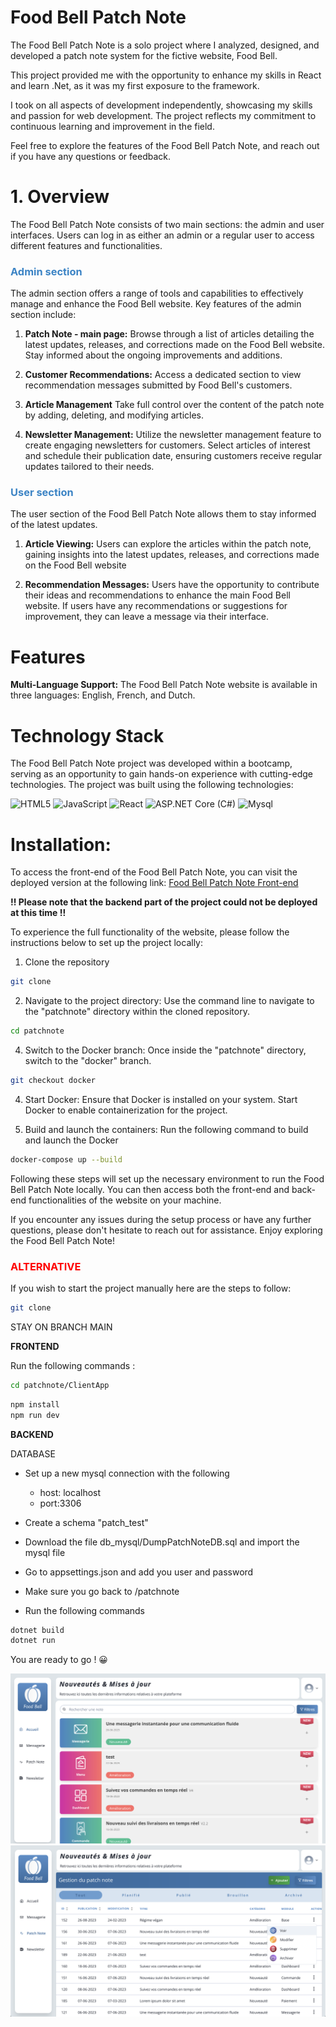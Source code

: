 # Food Bell Patch Note

The Food Bell Patch Note is a solo project where I analyzed, designed, and developed a patch note system for the fictive website, Food Bell.

This project provided me with the opportunity to enhance my skills in React and learn .Net, as it was my first exposure to the framework.

I took on all aspects of development independently, showcasing my skills and passion for web development. The project reflects my commitment to continuous learning and improvement in the field.

Feel free to explore the features of the Food Bell Patch Note, and reach out if you have any questions or feedback.

# 1. Overview

The Food Bell Patch Note consists of two main sections: the admin and user interfaces. Users can log in as either an admin or a regular user to access different features and functionalities.

### **<span style="color:#3c84c5">Admin section</span>**

The admin section offers a range of tools and capabilities to effectively manage and enhance the Food Bell website. Key features of the admin section include:

1. **Patch Note - main page:** Browse through a list of articles detailing the latest updates, releases, and corrections made on the Food Bell website. Stay informed about the ongoing improvements and additions.

2. **Customer Recommendations:** Access a dedicated section to view recommendation messages submitted by Food Bell's customers.

3. **Article Management** Take full control over the content of the patch note by adding, deleting, and modifying articles.

4. **Newsletter Management:** Utilize the newsletter management feature to create engaging newsletters for customers. Select articles of interest and schedule their publication date, ensuring customers receive regular updates tailored to their needs.

### **<span style="color:#3c84c5">User section</span>**

The user section of the Food Bell Patch Note allows them to stay informed of the latest updates.

1. **Article Viewing:** Users can explore the articles within the patch note, gaining insights into the latest updates, releases, and corrections made on the Food Bell website

2. **Recommendation Messages:** Users have the opportunity to contribute their ideas and recommendations to enhance the main Food Bell website. If users have any recommendations or suggestions for improvement, they can leave a message via their interface.

# Features

**Multi-Language Support:** The Food Bell Patch Note website is available in three languages: English, French, and Dutch.

# Technology Stack

The Food Bell Patch Note project was developed within a bootcamp, serving as an opportunity to gain hands-on experience with cutting-edge technologies. The project was built using the following technologies:

![HTML5](https://img.shields.io/badge/HTML5-red)
![JavaScript](https://img.shields.io/badge/JavaScript-green)
![React](https://img.shields.io/badge/-React-blue)
![ASP.NET Core (C#)](<https://img.shields.io/badge/-ASP.NET-Core(C#)-purple>)
![Mysql](https://img.shields.io/badge/-MySql-brown)

# Installation:

To access the front-end of the Food Bell Patch Note, you can visit the deployed version at the following link:
<a href="https://main--patch-note-foodbell.netlify.app/" target="_blank">Food Bell Patch Note Front-end</a>

**!! Please note that the backend part of the project could not be deployed at this time !!**

To experience the full functionality of the website, please follow the instructions below to set up the project locally:

1. Clone the repository

```sh
git clone
```

2. Navigate to the project directory: Use the command line to navigate to the "patchnote" directory within the cloned repository.

```sh
cd patchnote
```

4. Switch to the Docker branch: Once inside the "patchnote" directory, switch to the "docker" branch.

```sh
git checkout docker
```

4. Start Docker: Ensure that Docker is installed on your system. Start Docker to enable containerization for the project.

5. Build and launch the containers: Run the following command to build and launch the Docker

```sh
docker-compose up --build
```

Following these steps will set up the necessary environment to run the Food Bell Patch Note locally. You can then access both the front-end and back-end functionalities of the website on your machine.

If you encounter any issues during the setup process or have any further questions, please don't hesitate to reach out for assistance. Enjoy exploring the Food Bell Patch Note!

### **<span style="color:#FF0000">ALTERNATIVE</span>**

If you wish to start the project manually here are the steps to follow:

```sh
git clone
```

STAY ON BRANCH MAIN

**FRONTEND**

Run the following commands :

```sh
cd patchnote/ClientApp
```

```sh
npm install
npm run dev
```

**BACKEND**

DATABASE

-   Set up a new mysql connection with the following

    -   host: localhost
    -   port:3306

-   Create a schema "patch_test"

-   Download the file db_mysql/DumpPatchNoteDB.sql
    and import the mysql file

-   Go to appsettings.json and add you user and password

-   Make sure you go back to /patchnote

-   Run the following commands

```sh
dotnet build
dotnet run
```

You are ready to go ! 😀

![Home Page](./assets/FoodBell_overview1.png)
![Patch Note handler](./assets/FoodBell_overview2.png)
